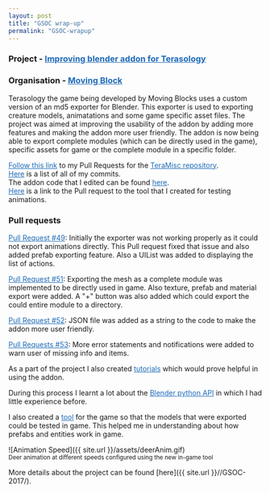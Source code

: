 ```yaml
---
layout: post
title: "GSOC wrap-up"
permalink: "GSOC-wrapup"
---
```


<style type="text/css">
	a { color: #1e6bb8; text-decoration: underline; }
	.page-header { color: #fff; text-align: center; background-color: #159957; background-image: radial-gradient(circle , #dbd534 1%, #3CA55C 30%,#3CA55C 100%); 
		background-size: 400% 400%;
		padding: 5rem 6rem; 
		background-position: 100% 100%;
		-webkit-animation: Gradient 25s cubic-bezier(0.25, 0.47, 0.66, 0.4) infinite;
		-moz-animation: Gradient 25s cubic-bezier(0.25, 0.47, 0.66, 0.4) infinite;
		animation: Gradient 25s cubic-bezier(0.25, 0.47, 0.66, 0.4) infinite;
	}
	@-webkit-keyframes Gradient {
			0% {
				background-position: 80% 0%;
			}
			25%{
				background-position: 60% 40%;
			}
			50%{
				background-position: 52% 70%;
			}
			75%{
				background-position: 37% 40%;
			}
			90%{
				background-position: 25% 20%;
			}
			100%{
				background-position: 80% 0%;
			}
		}/*summer*/
		@-moz-keyframes Gradient {
			0% {
				background-position: 80% 0%;
			}
			25%{
				background-position: 60% 40%;
			}
			50%{
				background-position: 52% 70%;
			}
			75%{
				background-position: 37% 40%;
			}
			90%{
				background-position: 25% 20%;
			}
			100%{
				background-position: 80% 0%;
			}
		}/*summer*/
		@keyframes Gradient {
			0% {
				background-position: 80% 0%;
			}
			25%{
				background-position: 60% 40%;
			}
			50%{
				background-position: 52% 70%;
			}
			75%{
				background-position: 37% 40%;
			}
			90%{
				background-position: 25% 20%;
			}
			100%{
				background-position: 80% 0%;
			}
		}/*summer*/
		}/*mojito*/
</style>
### Project - [Improving blender addon for Terasology](https://summerofcode.withgoogle.com/projects/#5727406135443456)
### Organisation - [Moving Block](https://github.com/MovingBlocks)  
Terasology the game being developed by Moving Blocks uses a custom version of an md5 exporter for Blender. This exporter is used to exporting creature models, animatations and some game specific asset files. The project was aimed at improving the usability of the addon by adding more features and making the addon more user friendly. The addon is now being able to export complete modules (which can be directly used in the game), specific assets for game or the complete module in a specific folder.


[Follow this link](https://github.com/MovingBlocks/TeraMisc/pulls?utf8=%E2%9C%93&q=is%3Apr%20author%3Akartikey0303%20) to my Pull Requests for the [TeraMisc repository](https://github.com/MovingBlocks/TeraMisc/).  
[Here](https://github.com/MovingBlocks/TeraMisc/commits?author=kartikey0303) is a list of all of my commits.  
The addon code that I edited can be found [here](https://github.com/MovingBlocks/TeraMisc/tree/master/blender_addons/io_md5_exporter).  
[Here](https://github.com/MovingBlocks/Terasology/pull/3070) is a link to the Pull request to the tool that I created for testing animations.

### Pull requests
[Pull Request #49](https://github.com/MovingBlocks/TeraMisc/pull/49): Initially the exporter was not working properly as it could not export animations directly. This Pull request fixed that issue and also added prefab exporting feature. Also a UIList was added to displaying the list of actions.

[Pull Request #51](https://github.com/MovingBlocks/TeraMisc/pull/51): Exporting the mesh as a complete module was implemented to be directly used in game. Also texture, prefab and material export were added. A "+" button was also added which could export the could entire module to a directory.

[Pull Request #52](https://github.com/MovingBlocks/TeraMisc/pull/52): JSON file was added as a string to the code to make the addon more user friendly.

[Pull Requests #53](https://github.com/MovingBlocks/TeraMisc/pull/53): More error statements and notifications were added to warn user of missing info and items.


As a part of the project I also created [tutorials](https://github.com/Terasology/TutorialAssetSystem/wiki/Installing-Blender-Add-on) which would prove helpful in using the addon.

During this process I learnt a lot about the [Blender python API](https://docs.blender.org/api/current/) in which I had little experience before.

I also created a [tool](https://github.com/MovingBlocks/Terasology/pull/3070) for the game so that the models that were exported could be tested in game. This helped me in understanding about how prefabs and entities work in game.

![Animation Speed]({{ site.url }}/assets/deerAnim.gif)  
<small>Deer animation at different speeds configured using the new in-game tool</small>

More details about the project can be found [here]({{ site.url }}//GSOC-2017/).